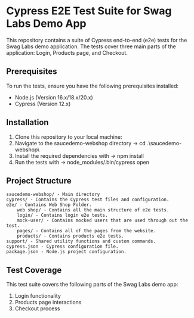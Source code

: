 # Cypress E2E Test Suite for Swag Labs Demo App
This repository contains a suite of Cypress end-to-end (e2e) tests for the Swag Labs demo application. The tests cover three main parts of the application: Login, Products page, and Checkout.

## Prerequisites
To run the tests, ensure you have the following prerequisites installed:

- Node.js (Version 16.x/18.x/20.x)
- Cypress (Version 12.x)

## Installation
1. Clone this repository to your local machine:
2. Navigate to the saucedemo-webshop directory -> cd .\saucedemo-webshop\
3. Install the required dependencies with -> npm install
4. Run the tests with -> node_modules/.bin/cypress open

## Project Structure
    saucedemo-webshop/ - Main directory
    cypress/ - Contains the Cypress test files and configuration.
    e2e/ - Contains Web Shop Folder.
        web shop/ - Contains all the main structure of e2e tests.
        login/ - Contains login e2e tests.
        mock-user/ - Contains mocked users that are used through out the test.
        pages/ - Contains all of the pages from the website.
        products/ - Contains products e2e tests.
    support/ - Shared utility functions and custom commands.
    cypress.json - Cypress configuration file.
    package.json - Node.js project configuration.

## Test Coverage
This test suite covers the following parts of the Swag Labs demo app:
1. Login functionality
2. Products page interactions
3. Checkout process



